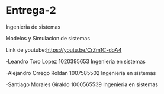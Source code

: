 # Entrega-2

Ingenieria de sistemas

Modelos y Simulacion de sistemas


Link de youtube:https://youtu.be/CrZm1C-doA4

-Leandro Toro Lopez 1020395653 Ingenieria en sistemas 

-Alejandro Orrego Roldan 1007585502 Ingenieria en sistemas

-Santiago Morales Giraldo 1000565539 Ingenieria en sistemas 


